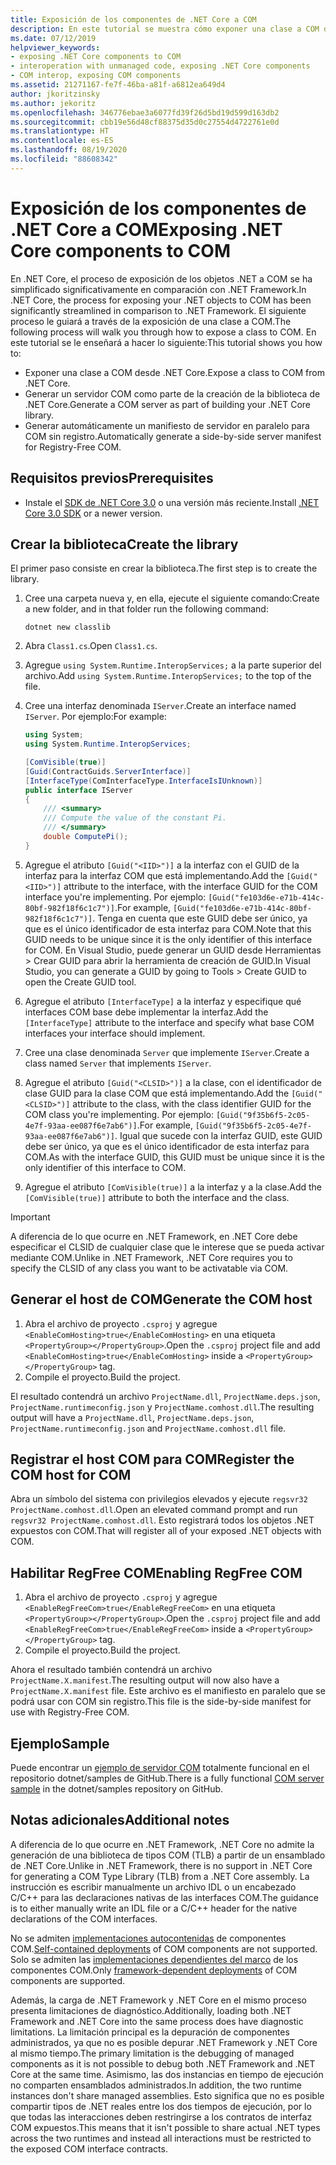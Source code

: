 ```yaml
---
title: Exposición de los componentes de .NET Core a COM
description: En este tutorial se muestra cómo exponer una clase a COM desde .NET Core. Generaremos automáticamente un servidor COM y un manifiesto de servidor en paralelo para COM sin registro.
ms.date: 07/12/2019
helpviewer_keywords:
- exposing .NET Core components to COM
- interoperation with unmanaged code, exposing .NET Core components
- COM interop, exposing COM components
ms.assetid: 21271167-fe7f-46ba-a81f-a6812ea649d4
author: jkoritzinsky
ms.author: jekoritz
ms.openlocfilehash: 346776ebae3a6077fd39f26d5bd19d599d163db2
ms.sourcegitcommit: cbb19e56d48cf88375d35d0c27554d4722761e0d
ms.translationtype: HT
ms.contentlocale: es-ES
ms.lasthandoff: 08/19/2020
ms.locfileid: "88608342"
---
```

# <a name="exposing-net-core-components-to-com"></a><span data-ttu-id="bbd04-104">Exposición de los componentes de .NET Core a COM</span><span class="sxs-lookup"><span data-stu-id="bbd04-104">Exposing .NET Core components to COM</span></span>

<span data-ttu-id="bbd04-105">En .NET Core, el proceso de exposición de los objetos .NET a COM se ha simplificado significativamente en comparación con .NET Framework.</span><span class="sxs-lookup"><span data-stu-id="bbd04-105">In .NET Core, the process for exposing your .NET objects to COM has been significantly streamlined in comparison to .NET Framework.</span></span> <span data-ttu-id="bbd04-106">El siguiente proceso le guiará a través de la exposición de una clase a COM.</span><span class="sxs-lookup"><span data-stu-id="bbd04-106">The following process will walk you through how to expose a class to COM.</span></span> <span data-ttu-id="bbd04-107">En este tutorial se le enseñará a hacer lo siguiente:</span><span class="sxs-lookup"><span data-stu-id="bbd04-107">This tutorial shows you how to:</span></span>

- <span data-ttu-id="bbd04-108">Exponer una clase a COM desde .NET Core.</span><span class="sxs-lookup"><span data-stu-id="bbd04-108">Expose a class to COM from .NET Core.</span></span>
- <span data-ttu-id="bbd04-109">Generar un servidor COM como parte de la creación de la biblioteca de .NET Core.</span><span class="sxs-lookup"><span data-stu-id="bbd04-109">Generate a COM server as part of building your .NET Core library.</span></span>
- <span data-ttu-id="bbd04-110">Generar automáticamente un manifiesto de servidor en paralelo para COM sin registro.</span><span class="sxs-lookup"><span data-stu-id="bbd04-110">Automatically generate a side-by-side server manifest for Registry-Free COM.</span></span>

## <a name="prerequisites"></a><span data-ttu-id="bbd04-111">Requisitos previos</span><span class="sxs-lookup"><span data-stu-id="bbd04-111">Prerequisites</span></span>

- <span data-ttu-id="bbd04-112">Instale el [SDK de .NET Core 3.0](https://dotnet.microsoft.com/download) o una versión más reciente.</span><span class="sxs-lookup"><span data-stu-id="bbd04-112">Install [.NET Core 3.0 SDK](https://dotnet.microsoft.com/download) or a newer version.</span></span>

## <a name="create-the-library"></a><span data-ttu-id="bbd04-113">Crear la biblioteca</span><span class="sxs-lookup"><span data-stu-id="bbd04-113">Create the library</span></span>

<span data-ttu-id="bbd04-114">El primer paso consiste en crear la biblioteca.</span><span class="sxs-lookup"><span data-stu-id="bbd04-114">The first step is to create the library.</span></span>

1. <span data-ttu-id="bbd04-115">Cree una carpeta nueva y, en ella, ejecute el siguiente comando:</span><span class="sxs-lookup"><span data-stu-id="bbd04-115">Create a new folder, and in that folder run the following command:</span></span>

    ```dotnetcli
    dotnet new classlib
    ```

2. <span data-ttu-id="bbd04-116">Abra `Class1.cs`.</span><span class="sxs-lookup"><span data-stu-id="bbd04-116">Open `Class1.cs`.</span></span>
3. <span data-ttu-id="bbd04-117">Agregue `using System.Runtime.InteropServices;` a la parte superior del archivo.</span><span class="sxs-lookup"><span data-stu-id="bbd04-117">Add `using System.Runtime.InteropServices;` to the top of the file.</span></span>
4. <span data-ttu-id="bbd04-118">Cree una interfaz denominada `IServer`.</span><span class="sxs-lookup"><span data-stu-id="bbd04-118">Create an interface named `IServer`.</span></span> <span data-ttu-id="bbd04-119">Por ejemplo:</span><span class="sxs-lookup"><span data-stu-id="bbd04-119">For example:</span></span>

   ```csharp
   using System;
   using System.Runtime.InteropServices;

   [ComVisible(true)]
   [Guid(ContractGuids.ServerInterface)]
   [InterfaceType(ComInterfaceType.InterfaceIsIUnknown)]
   public interface IServer
   {
       /// <summary>
       /// Compute the value of the constant Pi.
       /// </summary>
       double ComputePi();
   }
   ```

5. <span data-ttu-id="bbd04-120">Agregue el atributo `[Guid("<IID>")]` a la interfaz con el GUID de la interfaz para la interfaz COM que está implementando.</span><span class="sxs-lookup"><span data-stu-id="bbd04-120">Add the `[Guid("<IID>")]` attribute to the interface, with the interface GUID for the COM interface you're implementing.</span></span> <span data-ttu-id="bbd04-121">Por ejemplo: `[Guid("fe103d6e-e71b-414c-80bf-982f18f6c1c7")]`.</span><span class="sxs-lookup"><span data-stu-id="bbd04-121">For example, `[Guid("fe103d6e-e71b-414c-80bf-982f18f6c1c7")]`.</span></span> <span data-ttu-id="bbd04-122">Tenga en cuenta que este GUID debe ser único, ya que es el único identificador de esta interfaz para COM.</span><span class="sxs-lookup"><span data-stu-id="bbd04-122">Note that this GUID needs to be unique since it is the only identifier of this interface for COM.</span></span> <span data-ttu-id="bbd04-123">En Visual Studio, puede generar un GUID desde Herramientas > Crear GUID para abrir la herramienta de creación de GUID.</span><span class="sxs-lookup"><span data-stu-id="bbd04-123">In Visual Studio, you can generate a GUID by going to Tools > Create GUID to open the Create GUID tool.</span></span>
6. <span data-ttu-id="bbd04-124">Agregue el atributo `[InterfaceType]` a la interfaz y especifique qué interfaces COM base debe implementar la interfaz.</span><span class="sxs-lookup"><span data-stu-id="bbd04-124">Add the `[InterfaceType]` attribute to the interface and specify what base COM interfaces your interface should implement.</span></span>
7. <span data-ttu-id="bbd04-125">Cree una clase denominada `Server` que implemente `IServer`.</span><span class="sxs-lookup"><span data-stu-id="bbd04-125">Create a class named `Server` that implements `IServer`.</span></span>
8. <span data-ttu-id="bbd04-126">Agregue el atributo `[Guid("<CLSID>")]` a la clase, con el identificador de clase GUID para la clase COM que está implementando.</span><span class="sxs-lookup"><span data-stu-id="bbd04-126">Add the `[Guid("<CLSID>")]` attribute to the class, with the class identifier GUID for the COM class you're implementing.</span></span> <span data-ttu-id="bbd04-127">Por ejemplo: `[Guid("9f35b6f5-2c05-4e7f-93aa-ee087f6e7ab6")]`.</span><span class="sxs-lookup"><span data-stu-id="bbd04-127">For example, `[Guid("9f35b6f5-2c05-4e7f-93aa-ee087f6e7ab6")]`.</span></span> <span data-ttu-id="bbd04-128">Igual que sucede con la interfaz GUID, este GUID debe ser único, ya que es el único identificador de esta interfaz para COM.</span><span class="sxs-lookup"><span data-stu-id="bbd04-128">As with the interface GUID, this GUID must be unique since it is the only identifier of this interface to COM.</span></span>
9. <span data-ttu-id="bbd04-129">Agregue el atributo `[ComVisible(true)]` a la interfaz y a la clase.</span><span class="sxs-lookup"><span data-stu-id="bbd04-129">Add the `[ComVisible(true)]` attribute to both the interface and the class.</span></span>

> [!IMPORTANT]
> <span data-ttu-id="bbd04-130">A diferencia de lo que ocurre en .NET Framework, en .NET Core debe especificar el CLSID de cualquier clase que le interese que se pueda activar mediante COM.</span><span class="sxs-lookup"><span data-stu-id="bbd04-130">Unlike in .NET Framework, .NET Core requires you to specify the CLSID of any class you want to be activatable via COM.</span></span>

## <a name="generate-the-com-host"></a><span data-ttu-id="bbd04-131">Generar el host de COM</span><span class="sxs-lookup"><span data-stu-id="bbd04-131">Generate the COM host</span></span>

1. <span data-ttu-id="bbd04-132">Abra el archivo de proyecto `.csproj` y agregue `<EnableComHosting>true</EnableComHosting>` en una etiqueta `<PropertyGroup></PropertyGroup>`.</span><span class="sxs-lookup"><span data-stu-id="bbd04-132">Open the `.csproj` project file and add `<EnableComHosting>true</EnableComHosting>` inside a `<PropertyGroup></PropertyGroup>` tag.</span></span>
2. <span data-ttu-id="bbd04-133">Compile el proyecto.</span><span class="sxs-lookup"><span data-stu-id="bbd04-133">Build the project.</span></span>

<span data-ttu-id="bbd04-134">El resultado contendrá un archivo `ProjectName.dll`, `ProjectName.deps.json`, `ProjectName.runtimeconfig.json` y `ProjectName.comhost.dll`.</span><span class="sxs-lookup"><span data-stu-id="bbd04-134">The resulting output will have a `ProjectName.dll`, `ProjectName.deps.json`, `ProjectName.runtimeconfig.json` and `ProjectName.comhost.dll` file.</span></span>

## <a name="register-the-com-host-for-com"></a><span data-ttu-id="bbd04-135">Registrar el host COM para COM</span><span class="sxs-lookup"><span data-stu-id="bbd04-135">Register the COM host for COM</span></span>

<span data-ttu-id="bbd04-136">Abra un símbolo del sistema con privilegios elevados y ejecute `regsvr32 ProjectName.comhost.dll`.</span><span class="sxs-lookup"><span data-stu-id="bbd04-136">Open an elevated command prompt and run `regsvr32 ProjectName.comhost.dll`.</span></span> <span data-ttu-id="bbd04-137">Esto registrará todos los objetos .NET expuestos con COM.</span><span class="sxs-lookup"><span data-stu-id="bbd04-137">That will register all of your exposed .NET objects with COM.</span></span>

## <a name="enabling-regfree-com"></a><span data-ttu-id="bbd04-138">Habilitar RegFree COM</span><span class="sxs-lookup"><span data-stu-id="bbd04-138">Enabling RegFree COM</span></span>

1. <span data-ttu-id="bbd04-139">Abra el archivo de proyecto `.csproj` y agregue `<EnableRegFreeCom>true</EnableRegFreeCom>` en una etiqueta `<PropertyGroup></PropertyGroup>`.</span><span class="sxs-lookup"><span data-stu-id="bbd04-139">Open the `.csproj` project file and add `<EnableRegFreeCom>true</EnableRegFreeCom>` inside a `<PropertyGroup></PropertyGroup>` tag.</span></span>
2. <span data-ttu-id="bbd04-140">Compile el proyecto.</span><span class="sxs-lookup"><span data-stu-id="bbd04-140">Build the project.</span></span>

<span data-ttu-id="bbd04-141">Ahora el resultado también contendrá un archivo `ProjectName.X.manifest`.</span><span class="sxs-lookup"><span data-stu-id="bbd04-141">The resulting output will now also have a `ProjectName.X.manifest` file.</span></span> <span data-ttu-id="bbd04-142">Este archivo es el manifiesto en paralelo que se podrá usar con COM sin registro.</span><span class="sxs-lookup"><span data-stu-id="bbd04-142">This file is the side-by-side manifest for use with Registry-Free COM.</span></span>

## <a name="sample"></a><span data-ttu-id="bbd04-143">Ejemplo</span><span class="sxs-lookup"><span data-stu-id="bbd04-143">Sample</span></span>

<span data-ttu-id="bbd04-144">Puede encontrar un [ejemplo de servidor COM](https://github.com/dotnet/samples/tree/master/core/extensions/COMServerDemo) totalmente funcional en el repositorio dotnet/samples de GitHub.</span><span class="sxs-lookup"><span data-stu-id="bbd04-144">There is a fully functional [COM server sample](https://github.com/dotnet/samples/tree/master/core/extensions/COMServerDemo) in the dotnet/samples repository on GitHub.</span></span>

## <a name="additional-notes"></a><span data-ttu-id="bbd04-145">Notas adicionales</span><span class="sxs-lookup"><span data-stu-id="bbd04-145">Additional notes</span></span>

<span data-ttu-id="bbd04-146">A diferencia de lo que ocurre en .NET Framework, .NET Core no admite la generación de una biblioteca de tipos COM (TLB) a partir de un ensamblado de .NET Core.</span><span class="sxs-lookup"><span data-stu-id="bbd04-146">Unlike in .NET Framework, there is no support in .NET Core for generating a COM Type Library (TLB) from a .NET Core assembly.</span></span> <span data-ttu-id="bbd04-147">La instrucción es escribir manualmente un archivo IDL o un encabezado C/C++ para las declaraciones nativas de las interfaces COM.</span><span class="sxs-lookup"><span data-stu-id="bbd04-147">The guidance is to either manually write an IDL file or a C/C++ header for the native declarations of the COM interfaces.</span></span>

<span data-ttu-id="bbd04-148">No se admiten [implementaciones autocontenidas](../deploying/index.md#publish-self-contained) de componentes COM.</span><span class="sxs-lookup"><span data-stu-id="bbd04-148">[Self-contained deployments](../deploying/index.md#publish-self-contained) of COM components are not supported.</span></span> <span data-ttu-id="bbd04-149">Solo se admiten las [implementaciones dependientes del marco](../deploying/index.md#publish-framework-dependent) de los componentes COM.</span><span class="sxs-lookup"><span data-stu-id="bbd04-149">Only [framework-dependent deployments](../deploying/index.md#publish-framework-dependent) of COM components are supported.</span></span>

<span data-ttu-id="bbd04-150">Además, la carga de .NET Framework y .NET Core en el mismo proceso presenta limitaciones de diagnóstico.</span><span class="sxs-lookup"><span data-stu-id="bbd04-150">Additionally, loading both .NET Framework and .NET Core into the same process does have diagnostic limitations.</span></span> <span data-ttu-id="bbd04-151">La limitación principal es la depuración de componentes administrados, ya que no es posible depurar .NET Framework y .NET Core al mismo tiempo.</span><span class="sxs-lookup"><span data-stu-id="bbd04-151">The primary limitation is the debugging of managed components as it is not possible to debug both .NET Framework and .NET Core at the same time.</span></span> <span data-ttu-id="bbd04-152">Asimismo, las dos instancias en tiempo de ejecución no comparten ensamblados administrados.</span><span class="sxs-lookup"><span data-stu-id="bbd04-152">In addition, the two runtime instances don't share managed assemblies.</span></span> <span data-ttu-id="bbd04-153">Esto significa que no es posible compartir tipos de .NET reales entre los dos tiempos de ejecución, por lo que todas las interacciones deben restringirse a los contratos de interfaz COM expuestos.</span><span class="sxs-lookup"><span data-stu-id="bbd04-153">This means that it isn't possible to share actual .NET types across the two runtimes and instead all interactions must be restricted to the exposed COM interface contracts.</span></span>
